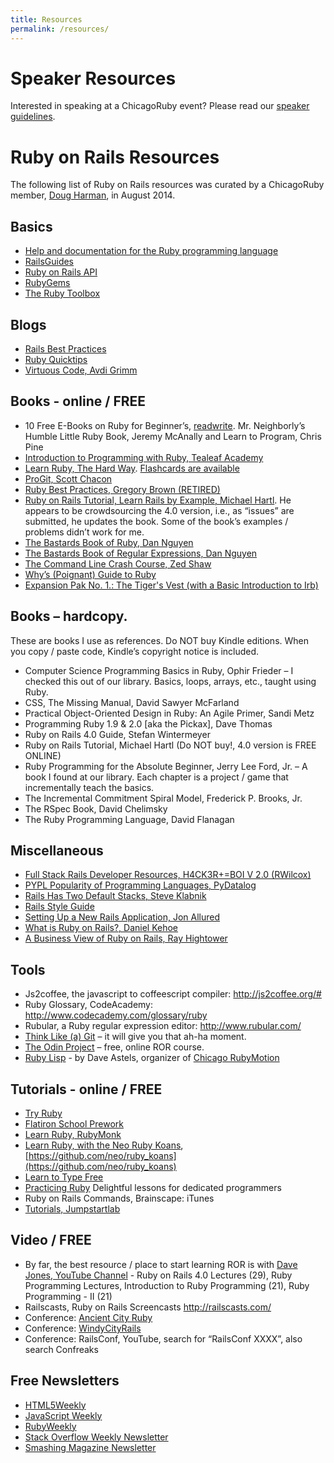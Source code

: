 ```yaml
---
title: Resources
permalink: /resources/
---
```


# Speaker Resources

Interested in speaking at a ChicagoRuby event?
Please read our [speaker guidelines](/guidelines).

# Ruby on Rails Resources

The following list of Ruby on Rails resources was curated by a ChicagoRuby member, [Doug Harman](http://www.meetup.com/ChicagoRuby/members/61690512/), in August 2014.

## Basics

* [Help and documentation for the Ruby programming language](http://ruby-doc.org/)
* [RailsGuides](http://guides.rubyonrails.org/)
* [Ruby on Rails API](http://api.rubyonrails.org/)
* [RubyGems](http://rubygems.org/)
* [The Ruby Toolbox](https://www.ruby-toolbox.com/categories/api_clients)

## Blogs

* [Rails Best Practices](http://rails-bestpractices.com/)
* [Ruby Quicktips](http://rubyquicktips.com/)
* [Virtuous Code, Avdi Grimm](http://devblog.avdi.org/)

## Books - online / FREE

* 10 Free E-Books on Ruby for Beginner’s, [readwrite](http://readwrite.com/2011/04/08/10-free-e-books-on-ruby-for-be). Mr. Neighborly’s Humble Little Ruby Book, Jeremy McAnally and Learn to Program, Chris Pine
* [Introduction to Programming with Ruby, Tealeaf Academy](http://www.gotealeaf.com/books/ruby)
* [Learn Ruby, The Hard Way](http://ruby.learncodethehardway.org/book/). [Flashcards are available](http://www.flashcardmachine.com/learn-ruby-thehardwaypart1.html)
* [ProGit, Scott Chacon](http://git-scm.com/book)
* [Ruby Best Practices, Gregory Brown (RETIRED)](http://blog.rubybestpractices.com/posts/gregory/022-rbp-now-open.html)
* [Ruby on Rails Tutorial, Learn Rails by Example, Michael Hartl](http://www.railstutorial.org/).  He appears to be crowdsourcing the 4.0 version, i.e., as “issues” are submitted, he updates the book.  Some of the book’s examples / problems didn’t work for me.
* [The Bastards Book of Ruby, Dan Nguyen](http://ruby.bastardsbook.com/)
* [The Bastards Book of Regular Expressions, Dan Nguyen](http://regex.bastardsbook.com/)
* [The Command Line Crash Course, Zed Shaw](http://cli.learncodethehardway.org/book/)
* [Why’s (Poignant) Guide to Ruby](http://mislav.uniqpath.com/poignant-guide/book/)
* [Expansion Pak No. 1.: The Tiger's Vest (with a Basic Introduction to Irb)](http://mislav.uniqpath.com/poignant-guide/book/expansion-pak-1.html)

## Books – hardcopy.

These are books I use as references.  Do NOT buy Kindle editions.  When you copy / paste code, Kindle’s copyright notice is included.

* Computer Science Programming Basics in Ruby, Ophir Frieder – I checked this out of our library.  Basics, loops, arrays, etc., taught using Ruby.
* CSS, The Missing Manual, David Sawyer McFarland
* Practical Object-Oriented Design in Ruby: An Agile Primer, Sandi Metz
* Programming Ruby 1.9 & 2.0 [aka the Pickax], Dave Thomas
* Ruby on Rails 4.0 Guide, Stefan Wintermeyer
* Ruby on Rails Tutorial, Michael Hartl (Do NOT buy!, 4.0 version is FREE ONLINE)
* Ruby Programming for the Absolute Beginner, Jerry Lee Ford, Jr. – A book I found at our library.  Each chapter is a project / game that incrementally teach the basics.
* The Incremental Commitment Spiral Model, Frederick P. Brooks, Jr.
* The RSpec Book, David Chelimsky
* The Ruby Programming Language, David Flanagan

## Miscellaneous

* [Full Stack Rails Developer Resources, H4CK3R+=BOI V 2.0 (RWilcox)](http://rwilcox.tumblr.com/post/72620660832/full-stack-rails-developer-resources)  
* [PYPL Popularity of Programming Languages, PyDatalog](https://sites.google.com/site/pydatalog/pypl/PyPL-PopularitY-of-Programming-Language)
* [Rails Has Two Default Stacks, Steve Klabnik](http://words.steveklabnik.com/rails-has-two-default-stacks)
* [Rails Style Guide](https://github.com/bbatsov/rails-style-guide)
* [Setting Up a New Rails Application, Jon Allured](http://jonallured.com/2012/10/17/setting-up-a-new-rails-app.html)
* [What is Ruby on Rails?, Daniel Kehoe](http://railsapps.github.io/what-is-ruby-rails.html)
* [A Business View of Ruby on Rails, Ray Hightower](http://www.wisdomgroup.com/blog/a-business-view-of-ruby-on-rails/)

## Tools

* Js2coffee, the javascript to coffeescript compiler: http://js2coffee.org/#
* Ruby Glossary, CodeAcademy: http://www.codecademy.com/glossary/ruby
* Rubular, a Ruby regular expression editor: http://www.rubular.com/
* [Think Like (a) Git](http://think-like-a-git.net/epic.html) – it will give you that ah-ha moment.
* [The Odin Project](http://www.theodinproject.com/) – free, online ROR course.
* [Ruby Lisp](https://bitbucket.org/dastels/rubylisp) - by Dave Astels, organizer of [Chicago RubyMotion](http://www.meetup.com/Chicago-RubyMotion/)

## Tutorials - online / FREE

* [Try Ruby](http://tryruby.org/levels/1/challenges/0)
* [Flatiron School Prework](http://prework.flatironschool.com/web-development/#tocAnchor-1-1-1)
* [Learn Ruby, RubyMonk](https://rubymonk.com/)
* [Learn Ruby, with the Neo Ruby Koans](http://rubykoans.com/), [https://github.com/neo/ruby_koans](https://github.com/neo/ruby_koans)
* [Learn to Type Free](http://www.typingweb.com/)
* [Practicing Ruby](https://practicingruby.com/) Delightful lessons for dedicated programmers
* Ruby on Rails Commands, Brainscape: iTunes
* [Tutorials, Jumpstartlab](http://tutorials.jumpstartlab.com/)

## Video / FREE

* By far, the best resource / place to start learning ROR is with [Dave Jones, YouTube Channel](https://www.youtube.com/user/lockersoft) - Ruby on Rails 4.0 Lectures (29), Ruby Programming Lectures, Introduction to Ruby Programming (21), Ruby Programming - II (21)
* Railscasts, Ruby on Rails Screencasts http://railscasts.com/
* Conference: [Ancient City Ruby](https://www.youtube.com/user/Hashrocket)
* Conference: [WindyCityRails](http://www.windycityrails.org/videos/2013/)
* Conference: RailsConf, YouTube, search for “RailsConf XXXX”, also search Confreaks

## Free Newsletters

* [HTML5Weekly](http://html5weekly.com/)
* [JavaScript Weekly](http://javascriptweekly.com/)
* [RubyWeekly](http://rubyweekly.com/)
* [Stack Overflow Weekly Newsletter](http://stackexchange.com/newsletters)
* [Smashing Magazine Newsletter](http://www.smashingmagazine.com/)
